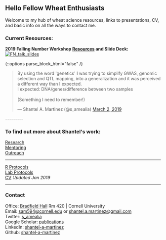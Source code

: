 ## Hello Fellow Wheat Enthusiasts

Welcome to my hub of wheat science resources, links to presentations, CV, and basic info on all the ways to contact me.  

### Current Resources:  
**2019 Falling Number Workshop [Resources](https://github.com/shantel-martinez/FNWorkshop2019/blob/master/README.md) and Slide Deck:**
[![FN_talk_slides](https://github.com/shantel-martinez/Lab_Resources/blob/master/example_img/SMartinez%20FN%20Workshop%2001.30.2019.png?raw=true)](https://github.com/shantel-martinez/FNWorkshop2019/raw/master/SMartinez%20FN%20Workshop%2001.30.2019.pdf)   

{::options parse_block_html="false" /}

<div class="center">

<blockquote class="twitter-tweet" data-lang="en"><p lang="en" dir="ltr">By using the word &#39;genetics&#39; I was trying to simplify GWAS, genomic selection and QTL mapping, into a generalization and it was perceived a different way than I expected.<br>I expected: DNA/genes/difference between two samples <br><br>(Something I need to remember!)</p>&mdash; Shantel A. Martinez (@s_amealia) <a href="https://twitter.com/s_amealia/status/1101891094277697536?ref_src=twsrc%5Etfw">March 2, 2019</a></blockquote>
<script async src="https://platform.twitter.com/widgets.js" charset="utf-8"></script>


</div>
---------

### To find out more about Shantel's work:  
[Research](./research.html)<br/>
[Mentoring](./mentoring.html)<br/>
[Outreach](./outreach.html)<br/>

---------
[R Protocols](https://nbviewer.jupyter.org/github/shantel-martinez/shantel-martinez.github.io/blob/master/Rmd%20Protocols/R%20Protocols.ipynb?flush_cache=true)  
[Lab Protocols](https://nbviewer.jupyter.org/github/shantel-martinez/Lab_Resources/blob/master/Lab%20Protocols.ipynb)   
[CV](./CV.html) *Updated Jan 2019*   

---------

### Contact   
Office: [Bradfield Hall](https://goo.gl/maps/Yfk3XHpH1wk) Rm 420 | Cornell University   
Email: [sam594@cornell.edu](mailto:sam594@cornell.edu) or [shantel.a.martinez@gmail.com](mailto:shantel.a.martinez@gmail.com)   
Twitter: [s_amealia](https://twitter.com/s_amealia)    
Google Scholar: [publications](https://scholar.google.com/citations?user=70kEKNsAAAAJ&hl=en&oi=ao)   
LinkedIn: [shantel-a-martinez](https://www.linkedin.com/in/shantel-a-martinez/)    
Github: [shantel-a-martinez](https://github.com/shantel-martinez?tab=repositories)  
